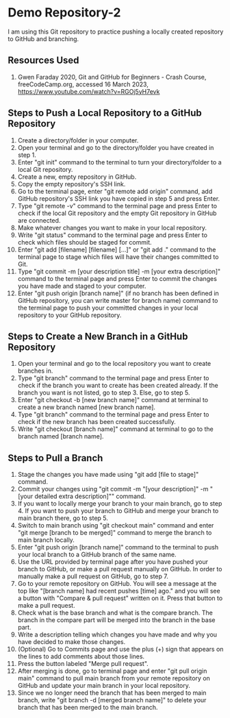 # Demo Repository-2

I am using this Git repository to practice pushing a locally created repository to GitHub and branching.

## Resources Used

1. Gwen Faraday 2020, Git and GitHub for Beginners - Crash Course, freeCodeCamp.org, accessed 16 March 2023, <https://www.youtube.com/watch?v=RGOj5yH7evk>

## Steps to Push a Local Repository to a GitHub Repository

1. Create a directory/folder in your computer.
2. Open your terminal and go to the directory/folder you have created in step 1.
3. Enter "git init" command to the terminal to turn your directory/folder to a local Git repository.
4. Create a new, empty repository in GitHub.
5. Copy the empty repository's SSH link.
6. Go to the terminal page, enter "git remote add origin" command, add GitHub repository's SSH link you have copied in step 5 and press Enter.
7. Type "git remote -v" command to the terminal page and press Enter to check if the local Git repository and the empty Git repository in GitHub are connected.
8. Make whatever changes you want to make in your local repository.
9. Write "git status" command to the terminal page and press Enter to check which files should be staged for commit.
10. Enter "git add [filename] [filename] [...]" or "git add ." command to the terminal page to stage which files will have their changes committed to Git.
11. Type "git commit -m [your description title] -m [your extra description]" command to the terminal page and press Enter to commit the changes you have made and staged to your computer.
12. Enter "git push origin [branch name]" (if no branch has been defined in GitHub repository, you can write master for branch name) command to the terminal page to push your committed changes in your local repository to your GitHub repository.

## Steps to Create a New Branch in a GitHub Repository

1. Open your terminal and go to the local repository you want to create branches in.
2. Type "git branch" command to the terminal page and press Enter to check if the branch you want to create has been created already. If the branch you want is not listed, go to step 3. Else, go to step 5.
3. Enter "git checkout -b [new branch name]" command at terminal to create a new branch named [new branch name].
4. Type "git branch" command to the terminal page and press Enter to check if the new branch has been created successfully.
5. Write "git checkout [branch name]" command at terminal to go to the branch named [branch name].

## Steps to Pull a Branch

1. Stage the changes you have made using "git add [file to stage]" command.
2. Commit your changes using "git commit -m "[your description]" -m "[your detailed extra description]"" command.
3. If you want to locally merge your branch to your main branch, go to step 4. If you want to push your branch to GitHub and merge your branch to main branch there, go to step 5.
4. Switch to main branch using "git checkout main" command and enter "git merge [branch to be merged]" command to merge the branch to main branch locally.
5. Enter "git push origin [branch name]" command to the terminal to push your local branch to a GitHub branch of the same name.
6. Use the URL provided by terminal page after you have pushed your branch to GitHub, or make a pull request manually on GitHub. In order to manually make a pull request on GitHub, go to step 7.
7. Go to your remote repository on GitHub. You will see a message at the top like "[branch name] had recent pushes [time] ago." and you will see a button with "Compare & pull request" written on it. Press that button to make a pull request.
8. Check what is the base branch and what is the compare branch. The branch in the compare part will be merged into the branch in the base part.
9. Write a description telling which changes you have made and why you have decided to make those changes.
10. (Optional) Go to Commits page and use the plus (+) sign that appears on the lines to add comments about those lines.
11. Press the button labeled "Merge pull request".
12. After merging is done, go to terminal page and enter "git pull origin main" command to pull main branch from your remote repository on GitHub and update your main branch in your local repository.
13. Since we no longer need the branch that has been merged to main branch, write "git branch -d [merged branch name]" to delete your branch that has been merged to the main branch.